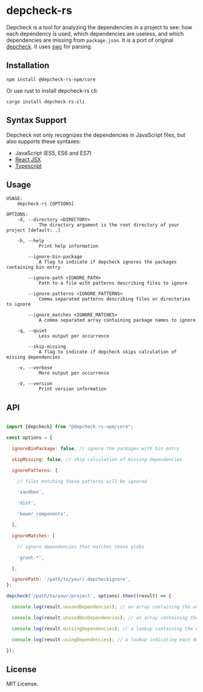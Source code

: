 # depcheck-rs

Depcheck is a tool for analyzing the dependencies in a project to see: how each dependency is used, which dependencies are useless, and which dependencies are missing from `package.json`.
It is a port of original [depcheck](https://github.com/depcheck/depcheck). It uses [swc](https://github.com/swc-project/swc) for parsing.

## Installation
```
npm install @depcheck-rs-npm/core
```

Or use rust to install depcheck-rs cli:

```
cargo install depcheck-rs-cli
```

## Syntax Support

Depcheck not only recognizes the dependencies in JavaScript files, but also supports these syntaxes:

- JavaScript (ES5, ES6 and ES7)
- [React JSX](http://facebook.github.io/react/docs/jsx-in-depth.html)
- [Typescript](http://www.typescriptlang.org/)

## Usage

```
USAGE:
    depcheck-rs [OPTIONS]

OPTIONS:
    -d, --directory <DIRECTORY>
            The directory argument is the root directory of your project [default: .]

    -h, --help
            Print help information

        --ignore-bin-package
            A flag to indicate if depcheck ignores the packages containing bin entry

        --ignore-path <IGNORE_PATH>
            Path to a file with patterns describing files to ignore

        --ignore-patterns <IGNORE_PATTERNS>
            Comma separated patterns describing files or directories to ignore

        --ignore_matches <IGNORE_MATCHES>
            A comma separated array containing package names to ignore

    -q, --quiet
            Less output per occurrence

        --skip-missing
            A flag to indicate if depcheck skips calculation of missing dependencies

    -v, --verbose
            More output per occurrence

    -V, --version
            Print version information

```

## API

```js

import {depcheck} from "@depcheck-rs-npm/core";

const options = {

  ignoreBinPackage: false, // ignore the packages with bin entry

  skipMissing: false, // skip calculation of missing dependencies

  ignorePatterns: [

    // files matching these patterns will be ignored

    'sandbox',

    'dist',

    'bower_components',

  ],

  ignoreMatches: [

    // ignore dependencies that matches these globs

    'grunt-*',

  ],

  ignorePath: '/path/to/your/.depcheckignore',
};

depcheck('/path/to/your/project', options).then((result) => {

  console.log(result.unusedDependencies); // an array containing the unused dependencies

  console.log(result.unusedDevDependencies); // an array containing the unused devDependencies

  console.log(result.missingDependencies); // a lookup containing the dependencies missing in `package.json` and where they are used

  console.log(result.usingDependencies); // a lookup indicating each dependency is used by which files

});

```

## License

MIT License.
